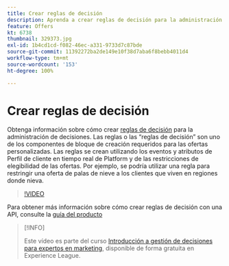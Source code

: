 ```yaml
---
title: Crear reglas de decisión
description: Aprenda a crear reglas de decisión para la administración de decisiones. Las reglas son uno de los componentes de bloque de creación requeridos para las ofertas personalizadas.
feature: Offers
kt: 6738
thumbnail: 329373.jpg
exl-id: 1b4cd1cd-f082-46ec-a331-9733d7c87bde
source-git-commit: 11392272ba2de149e10f38d7aba6f8bebb4011d4
workflow-type: tm+mt
source-wordcount: '153'
ht-degree: 100%

---
```


# Crear reglas de decisión

Obtenga información sobre cómo crear [reglas de decisión](https://experienceleague.adobe.com/docs/journey-optimizer/using/offer-decisioniong/create-components/creating-decision-rules.html?lang=es) para la administración de decisiones. Las reglas o las “reglas de decisión” son uno de los componentes de bloque de creación requeridos para las ofertas personalizadas. Las reglas se crean utilizando los eventos y atributos de Perfil de cliente en tiempo real de Platform y de las restricciones de elegibilidad de las ofertas. Por ejemplo, se podría utilizar una regla para restringir una oferta de palas de nieve a los clientes que viven en regiones donde nieva.

>[!VIDEO](https://video.tv.adobe.com/v/329373?quality=12&learn=on)

Para obtener más información sobre cómo crear reglas de decisión con una API, consulte la [guía del producto](https://experienceleague.adobe.com/docs/journey-optimizer/using/offer-decisioniong/api-reference/offers-api/decision-rules/create.html?lang=es)

>[!INFO]
>
> Este vídeo es parte del curso [Introducción a gestión de decisiones para expertos en marketing](https://experienceleague.adobe.com/?recommended=ExperiencePlatform-U-1-2020.1.offerdecisioning), disponible de forma gratuita en Experience League.
